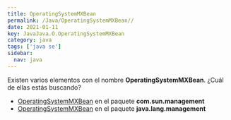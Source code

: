 ```yaml
---
title: OperatingSystemMXBean
permalink: /Java/OperatingSystemMXBean//
date: 2021-01-11
key: JavaJava.O.OperatingSystemMXBean
category: java
tags: ['java se']
sidebar: 
  nav: java
---
```


Existen varios elementos con el nombre **OperatingSystemMXBean**. ¿Cuál de ellas estás buscando?
<ul>
<li><a href="/Java/OperatingSystemMXBean-com-sun-management/">OperatingSystemMXBean</a> en el paquete <strong>com.sun.management</strong></li>
<li><a href="/Java/OperatingSystemMXBean-java-lang-management/">OperatingSystemMXBean</a> en el paquete <strong>java.lang.management</strong></li>
<ul>
